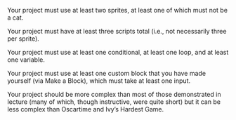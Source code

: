 Your project must use at least two sprites, at least one of which must not be a cat.

Your project must have at least three scripts total (i.e., not necessarily three per sprite).

Your project must use at least one conditional, at least one loop, and at least one variable.

Your project must use at least one custom block that you have made yourself (via Make a Block), which must take at least one input.

Your project should be more complex than most of those demonstrated in lecture (many of which, though instructive, were quite short) but it can be less complex than Oscartime and Ivy’s Hardest Game.

